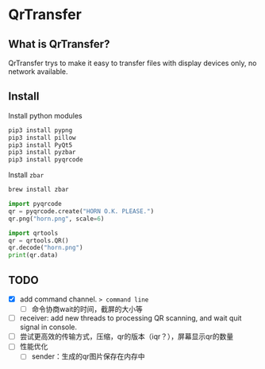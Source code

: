 # QrTransfer

## What is QrTransfer?

QrTransfer trys to make it easy to transfer files with display devices only, no network available.

## Install

Install python modules

```sh
pip3 install pypng
pip3 install pillow
pip3 install PyQt5
pip3 install pyzbar
pip3 install pyqrcode
```

Install `zbar`

```sh
brew install zbar
```

```py
import pyqrcode
qr = pyqrcode.create("HORN O.K. PLEASE.")
qr.png("horn.png", scale=6)

import qrtools
qr = qrtools.QR()
qr.decode("horn.png")
print(qr.data)
```

## TODO

- [x] add command channel. `> command line`
  - [ ] 命令协商wait的时间，截屏的大小等
- [ ] receiver: add new threads to processing QR scanning, and wait quit signal in console.
- [ ] 尝试更高效的传输方式，压缩，qr的版本（iqr？），屏幕显示qr的数量
- [ ] 性能优化
  - [ ] sender：生成的qr图片保存在内存中
